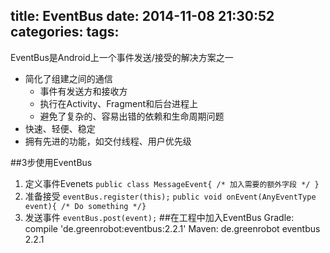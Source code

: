 title: EventBus
date: 2014-11-08 21:30:52
categories:
tags:
---
EventBus是Android上一个事件发送/接受的解决方案之一
- 简化了组建之间的通信
	- 事件有发送方和接收方
	- 执行在Activity、Fragment和后台进程上
	- 避免了复杂的、容易出错的依赖和生命周期问题
- 快速、轻便、稳定
- 拥有先进的功能，如交付线程、用户优先级
<!--more-->
##3步使用EventBus
1. 定义事件Evenets
`public class MessageEvent{ /* 加入需要的额外字段 */ }`
2. 准备接受
`eventBus.register(this);`
`public void onEvent(AnyEventType event){ /* Do something */}`
3. 发送事件
`eventBus.post(event);`
##在工程中加入EventBus
Gradle:
	compile 'de.greenrobot:eventbus:2.2.1'
Maven:
	<dependency>
		<groupId>de.greenrobot</groupId>
		<artifactId>eventbus</artifactId>
		<version>2.2.1</version>
	</dependency>
	